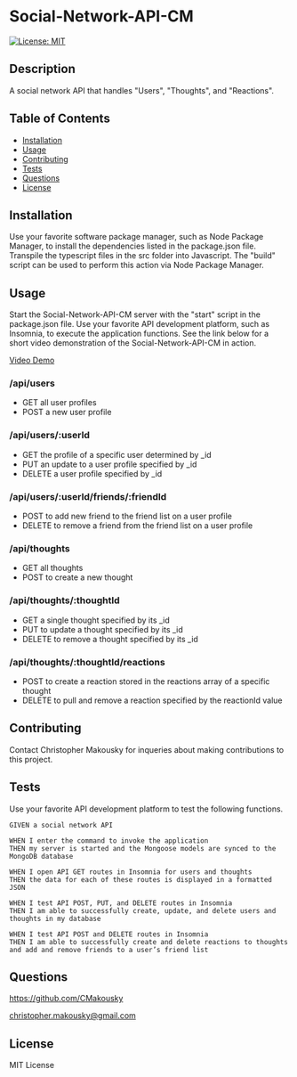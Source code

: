 # Social-Network-API-CM
[![License: MIT](https://img.shields.io/badge/License-MIT-yellow.svg)](https://opensource.org/licenses/MIT)

## Description

A social network API that handles "Users", "Thoughts", and "Reactions".

## Table of Contents

- [Installation](#installation)
- [Usage](#usage)
- [Contributing](#contributing)
- [Tests](#tests)
- [Questions](#questions)
- [License](#license)

## Installation

Use your favorite software package manager, such as Node Package Manager, to install the dependencies listed in the package.json file. Transpile the typescript files in the src folder into Javascript. The "build" script can be used to perform this action via Node Package Manager.

## Usage

Start the Social-Network-API-CM server with the "start" script in the package.json file. Use your favorite API development platform, such as Insomnia, to execute the application functions. See the link below for a short video demonstration of the Social-Network-API-CM in action.

[Video Demo](https://drive.google.com/file/d/1vxR0M-b9au4QWJ5t7COZnSiltZ9p9JHB/view?usp=sharing)

### /api/users

- GET all user profiles
- POST a new user profile

### /api/users/:userId

- GET the profile of a  specific user determined by _id
- PUT an update to a user profile specified by _id
- DELETE a user profile specified by _id

### /api/users/:userId/friends/:friendId

- POST to add new friend to the friend list on a user profile
- DELETE to remove a friend from the friend list on a user profile

### /api/thoughts

- GET all thoughts
- POST to create a new thought

### /api/thoughts/:thoughtId

- GET a single thought specified by its _id
- PUT to update a thought specified by its _id
- DELETE to remove a thought specified by its _id

### /api/thoughts/:thoughtId/reactions

- POST to create a reaction stored in the reactions array of a specific thought
- DELETE to pull and remove a reaction specified by the reactionId value

## Contributing

Contact Christopher Makousky for inqueries about making contributions to this project.

## Tests

Use your favorite API development platform to test the following functions.

    GIVEN a social network API

    WHEN I enter the command to invoke the application
    THEN my server is started and the Mongoose models are synced to the MongoDB database

    WHEN I open API GET routes in Insomnia for users and thoughts
    THEN the data for each of these routes is displayed in a formatted JSON

    WHEN I test API POST, PUT, and DELETE routes in Insomnia
    THEN I am able to successfully create, update, and delete users and thoughts in my database

    WHEN I test API POST and DELETE routes in Insomnia
    THEN I am able to successfully create and delete reactions to thoughts and add and remove friends to a user’s friend list

## Questions

https://github.com/CMakousky

christopher.makousky@gmail.com

## License

MIT License